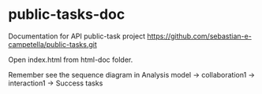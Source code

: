 # public-tasks-doc
Documentation for API public-task project https://github.com/sebastian-e-campetella/public-tasks.git

Open index.html from html-doc folder.

Remember see the sequence diagram in Analysis model -> collaboration1 -> interaction1 -> Success tasks
